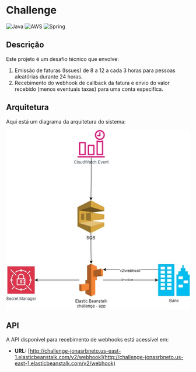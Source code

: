# Challenge

![Java](https://img.shields.io/badge/Java-21-blue)
![AWS](https://img.shields.io/badge/AWS-CloudFormation-brightgreen)
![Spring](https://img.shields.io/badge/Spring-Framework-green)

## Descrição

Este projeto é um desafio técnico que envolve:

1. Emissão de faturas (Issues) de 8 a 12 a cada 3 horas para pessoas aleatórias durante 24 horas.
2. Recebimento do webhook de callback da fatura e envio do valor recebido (menos eventuais taxas) para uma conta especifica.

## Arquitetura

Aqui está um diagrama da arquitetura do sistema:

![Diagrama de Arquitetura](challenge.jpg)

 
## API

A API disponível para recebimento de webhooks está acessível em:

- **URL:** [http://challenge-jonasrbneto.us-east-1.elasticbeanstalk.com/v2/webhook](http://challenge-jonasrbneto.us-east-1.elasticbeanstalk.com/v2/webhook)

